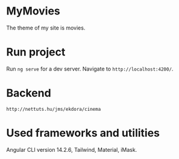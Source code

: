 # MyMovies
The theme of my site is movies.

# Run project
Run `ng serve` for a dev server. Navigate to `http://localhost:4200/`.

# Backend
`http://nettuts.hu/jms/ekdora/cinema`

# Used frameworks and utilities
Angular CLI version 14.2.6, Tailwind, Material, iMask.
